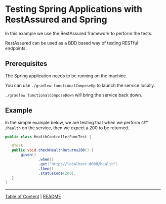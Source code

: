 # Testing Spring Applications with RestAssured and Spring

In this example we use the RestAssured framework to perform the tests.

RestAssured can be used as a BDD based way of testing RESTful endpoints.

## Prerequisites

The Spring application needs to be running on the machine.

You can use `./gradlew functionalComposeUp` to launch the service locally.

`./gradlew functionalComposeDown` will bring the service back down.

## Example

In the simple example below, we are testing that when we perform `GET /health`
on the service, then we expect a 200 to be returned.

```java
public class HealthControllerFuncTest {

   @Test
   public void checkHealthReturns200() {
       given()
               .when()
               .get("http://localhost:8080/health")
               .then()
               .statusCode(200);
   }
}
```
___

[Table of Content](index.md) | [README](../../README.md)